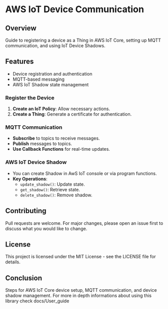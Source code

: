 # AWS IoT Device Communication

## Overview
Guide to registering a device as a Thing in AWS IoT Core, setting up MQTT communication, and using IoT Device Shadows.

## Features
- Device registration and authentication
- MQTT-based messaging
- AWS IoT Shadow state management

### Register the Device
1. **Create an IoT Policy**: Allow necessary actions.
2. **Create a Thing**: Generate a certificate for authentication.

### MQTT Communication
- **Subscribe** to topics to receive messages.
- **Publish** messages to topics.
- **Use Callback Functions** for real-time updates.

### AWS IoT Device Shadow
- You can create Shadow in AwS IoT console or via program functions.
- **Key Operations**:
  - `update_shadow()`: Update state.
  - `get_shadow()`: Retrieve state.
  - `delete_shadow()`: Remove shadow.

## Contributing
Pull requests are welcome. For major changes, please open an issue first to discuss what you would like to change.

## License
This project is licensed under the MIT License - see the LICENSE file for details.

## Conclusion
Steps for AWS IoT Core device setup, MQTT communication, and device shadow management. For more in depth informations about using this library check docs/User_guide
